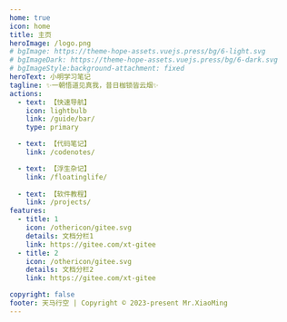 ```yaml
---
home: true
icon: home
title: 主页
heroImage: /logo.png
# bgImage: https://theme-hope-assets.vuejs.press/bg/6-light.svg
# bgImageDark: https://theme-hope-assets.vuejs.press/bg/6-dark.svg
# bgImageStyle:background-attachment: fixed
heroText: 小明学习笔记
tagline: ✨一朝悟道见真我，昔日枷锁皆云烟✨
actions:
  - text: 【快速导航】
    icon: lightbulb
    link: /guide/bar/
    type: primary

  - text: 【代码笔记】
    link: /codenotes/

  - text: 【浮生杂记】
    link: /floatinglife/
    
  - text: 【软件教程】
    link: /projects/
features:
  - title: 1
    icon: /othericon/gitee.svg
    details: 文档分栏1
    link: https://gitee.com/xt-gitee
  - title: 2
    icon: /othericon/gitee.svg
    details: 文档分栏2
    link: https://gitee.com/xt-gitee

copyright: false
footer: 天马行空 | Copyright © 2023-present Mr.XiaoMing
---
```

